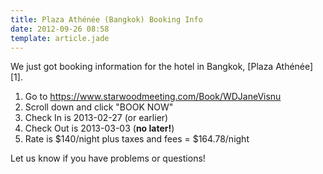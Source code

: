 ```yaml
---
title: Plaza Athénée (Bangkok) Booking Info
date: 2012-09-26 08:58
template: article.jade
---
```


We just got booking information for the hotel in Bangkok, [Plaza Athénée][1].

  1. Go to <https://www.starwoodmeeting.com/Book/WDJaneVisnu>
  2. Scroll down and click "BOOK NOW"
  3. Check In is 2013-02-27 (or earlier)
  4. Check Out is 2013-03-03 (**no later!**)
  5. Rate is $140/night plus taxes and fees = $164.78/night
  
Let us know if you have problems or questions!
